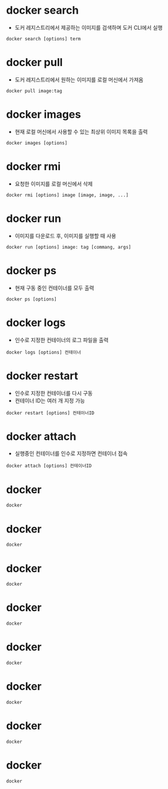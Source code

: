 # docker search
- 도커 레지스트리에서 제공하는 이미지를 검색하며 도커 CLI에서 실행  
~~~
docker search [options] term
~~~

# docker pull
- 도커 레지스트리에서 원하는 이미지를 로컬 머신에서 가져옴
~~~
docker pull image:tag
~~~

# docker images
- 현재 로컬 머신에서 사용할 수 있는 최상위 이미지 목록을 출력
~~~
docker images [options]
~~~

# docker rmi
- 요청한 이미지를 로컬 머신에서 삭제
~~~
docker rmi [options] image [image, image, ...]
~~~

# docker run
- 이미지를 다운로드 후, 이미지를 실행할 때 사용
~~~
docker run [options] image: tag [commang, args]
~~~

# docker ps
- 현재 구동 중인 컨테이너를 모두 출력
~~~
docker ps [options]
~~~

# docker logs
- 인수로 지정한 컨테이너의 로그 파일을 출력
~~~
docker logs [options] 컨테이너
~~~

# docker restart
- 인수로 지정한 컨테이너를 다시 구동
- 컨테이너 ID는 여러 개 지정 가능
~~~
docker restart [options] 컨테이너ID
~~~

# docker attach
- 실행중인 컨테이너를 인수로 지정하면 컨테이너 접속
~~~
docker attach [options] 컨테이너ID
~~~

# docker
~~~
docker
~~~

# docker
~~~
docker
~~~

# docker
~~~
docker
~~~

# docker
~~~
docker
~~~

# docker
~~~
docker
~~~

# docker
~~~
docker
~~~

# docker
~~~
docker
~~~

# docker
~~~
docker
~~~
